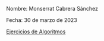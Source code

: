 Nombre: Monserrat Cabrera Sánchez

Fecha: 30 de marzo de 2023

[Ejercicios de Algoritmos ](https://github.com/Mon-MCS/DesarrolloCloud/blob/main/MonserratCabreraSanchez.md)